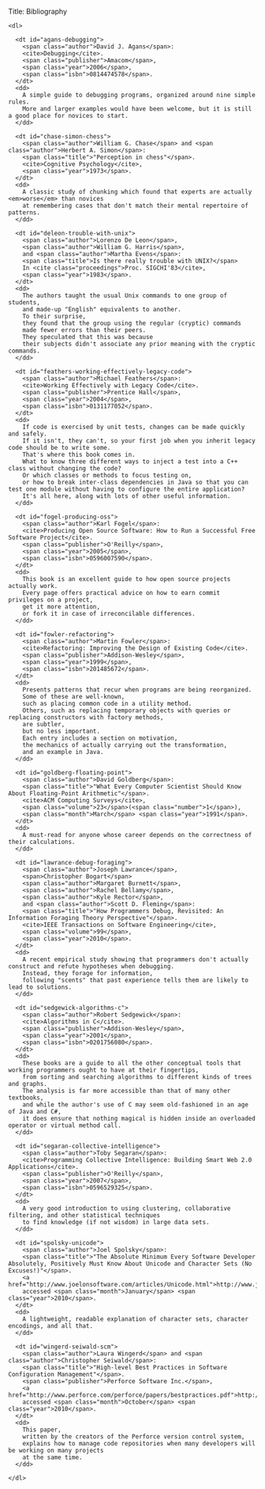Title: Bibliography

    <dl>

      <dt id="agans-debugging">
        <span class="author">David J. Agans</span>:
        <cite>Debugging</cite>.
        <span class="publisher">Amacom</span>,
        <span class="year">2006</span>,
        <span class="isbn">0814474578</span>.
      </dt>
      <dd>
        A simple guide to debugging programs, organized around nine simple rules.
        More and larger examples would have been welcome, but it is still a good place for novices to start.
      </dd>

      <dt id="chase-simon-chess">
        <span class="author">William G. Chase</span> and <span class="author">Herbert A. Simon</span>:
        <span class="title">"Perception in chess"</span>.
        <cite>Cognitive Psychology</cite>,
        <span class="year">1973</span>.
      </dt>
      <dd>
        A classic study of chunking which found that experts are actually <em>worse</em> than novices
        at remembering cases that don't match their mental repertoire of patterns.
      </dd>

      <dt id="deleon-trouble-with-unix">
        <span class="author">Lorenzo De Leon</span>,
        <span class="author">William G. Harris</span>,
        and <span class="author">Martha Evens</span>:
        <span class="title">Is there really trouble with UNIX?</span>
        In <cite class="proceedings">Proc. SIGCHI'83</cite>,
        <span class="year">1983</span>.
      </dt>
      <dd>
        The authors taught the usual Unix commands to one group of students,
        and made-up "English" equivalents to another.
        To their surprise,
        they found that the group using the regular (cryptic) commands
        made fewer errors than their peers.
        They speculated that this was because
        their subjects didn't associate any prior meaning with the cryptic commands.
      </dd>

      <dt id="feathers-working-effectively-legacy-code">
        <span class="author">Michael Feathers</span>:
        <cite>Working Effectively with Legacy Code</cite>.
        <span class="publisher">Prentice Hall</span>,
        <span class="year">2004</span>,
        <span class="isbn">0131177052</span>.
      </dt>
      <dd>
        If code is exercised by unit tests, changes can be made quickly and safely.
        If it isn't, they can't, so your first job when you inherit legacy code should be to write some.
        That's where this book comes in.
        What to know three different ways to inject a test into a C++ class without changing the code?
        Or which classes or methods to focus testing on,
        or how to break inter-class dependencies in Java so that you can test one module without having to configure the entire application?
        It's all here, along with lots of other useful information.
      </dd>

      <dt id="fogel-producing-oss">
        <span class="author">Karl Fogel</span>:
        <cite>Producing Open Source Software: How to Run a Successful Free Software Project</cite>.
        <span class="publisher">O'Reilly</span>,
        <span class="year">2005</span>,
        <span class="isbn">0596007590</span>.
      </dt>
      <dd>
        This book is an excellent guide to how open source projects actually work.
        Every page offers practical advice on how to earn commit privileges on a project,
        get it more attention,
        or fork it in case of irreconcilable differences.
      </dd>

      <dt id="fowler-refactoring">
        <span class="author">Martin Fowler</span>:
        <cite>Refactoring: Improving the Design of Existing Code</cite>.
        <span class="publisher">Addison-Wesley</span>,
        <span class="year">1999</span>,
        <span class="isbn">201485672</span>.
      </dt>
      <dd>
        Presents patterns that recur when programs are being reorganized.
        Some of these are well-known,
        such as placing common code in a utility method.
        Others, such as replacing temporary objects with queries or replacing constructors with factory methods,
        are subtler,
        but no less important.
        Each entry includes a section on motivation,
        the mechanics of actually carrying out the transformation,
        and an example in Java.
      </dd>

      <dt id="goldberg-floating-point">
        <span class="author">David Goldberg</span>:
        <span class="title">"What Every Computer Scientist Should Know About Floating-Point Arithmetic"</span>.
        <cite>ACM Computing Surveys</cite>,
        <span class="volume">23</span>(<span class="number">1</span>),
        <span class="month">March</span> <span class="year">1991</span>.
      </dt>
      <dd>
        A must-read for anyone whose career depends on the correctness of their calculations.
      </dd>

      <dt id="lawrance-debug-foraging">
        <span class="author">Joseph Lawrance</span>,
        <span>Christopher Bogart</span>
        <span class="author">Margaret Burnett</span>,
        <span class="author">Rachel Bellamy</span>,
        <span class="author">Kyle Rector</span>,
        and <span class="author">Scott D. Fleming</span>:
        <span class="title">"How Programmers Debug, Revisited: An Information Foraging Theory Perspective"</span>.
        <cite>IEEE Transactions on Software Engineering</cite>,
        <span class="volume">99</span>,
        <span class="year">2010</span>.
      </dt>
      <dd>
        A recent empirical study showing that programmers don't actually construct and refute hypotheses when debugging.
        Instead, they forage for information,
        following "scents" that past experience tells them are likely to lead to solutions.
      </dd>

      <dt id="sedgewick-algorithms-c">
        <span class="author">Robert Sedgewick</span>:
        <cite>Algorithms in C</cite>.
        <span class="publisher">Addison-Wesley</span>,
        <span class="year">2001</span>,
        <span class="isbn">0201756080</span>.
      </dt>
      <dd>
        These books are a guide to all the other conceptual tools that working programmers ought to have at their fingertips,
        from sorting and searching algorithms to different kinds of trees and graphs.
        The analysis is far more accessible than that of many other textbooks,
        and while the author's use of C may seem old-fashioned in an age of Java and C#,
        it does ensure that nothing magical is hidden inside an overloaded operator or virtual method call.
      </dd>

      <dt id="segaran-collective-intelligence">
        <span class="author">Toby Segaran</span>:
        <cite>Programming Collective Intelligence: Building Smart Web 2.0 Applications</cite>.
        <span class="publisher">O'Reilly</span>,
        <span class="year">2007</span>,
        <span class="isbn">0596529325</span>.
      </dt>
      <dd>
        A very good introduction to using clustering, collaborative filtering, and other statistical techniques
        to find knowledge (if not wisdom) in large data sets.
      </dd>

      <dt id="spolsky-unicode">
        <span class="author">Joel Spolsky</span>:
        <span class="title">"The Absolute Minimum Every Software Developer Absolutely, Positively Must Know About Unicode and Character Sets (No Excuses!)"</span>.
        <a href="http://www.joelonsoftware.com/articles/Unicode.html">http://www.joelonsoftware.com/articles/Unicode.html</a>,
        accessed <span class="month">January</span> <span class="year">2010</span>.
      </dt>
      <dd>
        A lightweight, readable explanation of character sets, character encodings, and all that.
      </dd>

      <dt id="wingerd-seiwald-scm">
        <span class="author">Laura Wingerd</span> and <span class="author">Christopher Seiwald</span>:
        <span class="title">"High-level Best Practices in Software Configuration Management"</span>.
        <span class="publisher">Perforce Software Inc.</span>,
        <a href="http://www.perforce.com/perforce/papers/bestpractices.pdf">http://www.perforce.com/perforce/papers/bestpractices.pdf</a>,
        accessed <span class="month">October</span> <span class="year">2010</span>.
      </dt>
      <dd>
        This paper,
        written by the creators of the Perforce version control system,
        explains how to manage code repositories when many developers will be working on many projects
        at the same time.
      </dd>

    </dl>
